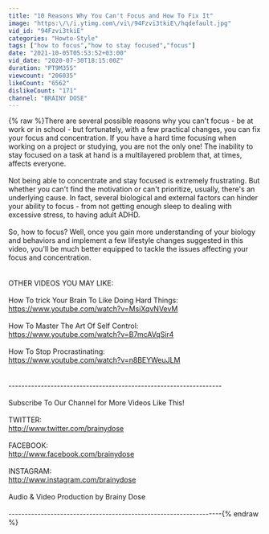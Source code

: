 ```yaml
---
title: "10 Reasons Why You Can't Focus and How To Fix It"
image: "https:\/\/i.ytimg.com\/vi\/94Fzvi3tkiE\/hqdefault.jpg"
vid_id: "94Fzvi3tkiE"
categories: "Howto-Style"
tags: ["how to focus","how to stay focused","focus"]
date: "2021-10-05T05:53:52+03:00"
vid_date: "2020-07-30T18:15:00Z"
duration: "PT9M35S"
viewcount: "206035"
likeCount: "6562"
dislikeCount: "171"
channel: "BRAINY DOSE"
---
```

{% raw %}There are several possible reasons why you can't focus - be at work or in school - but fortunately, with a few practical changes, you can fix your focus and concentration. If you have a hard time focusing when working on a project or studying, you are not the only one! The inability to stay focused on a task at hand is a multilayered problem that, at times, affects everyone.<br /><br />Not being able to concentrate and stay focused is extremely frustrating. But whether you can't find the motivation or can't prioritize, usually, there's an underlying cause. In fact, several biological and external factors can hinder your ability to focus - from not getting enough sleep to dealing with excessive stress, to having adult ADHD.<br /><br />So, how to focus? Well, once you gain more understanding of your biology and behaviors and implement a few lifestyle changes suggested in this video, you'll be much better equipped to tackle the issues affecting your focus and concentration.<br /><br /><br />OTHER VIDEOS YOU MAY LIKE:<br /><br />How To trick Your Brain To Like Doing Hard Things:<br /><a rel="nofollow" target="blank" href="https://www.youtube.com/watch?v=MsiXqvNVevM">https://www.youtube.com/watch?v=MsiXqvNVevM</a><br /><br />How To Master The Art Of Self Control:<br /><a rel="nofollow" target="blank" href="https://www.youtube.com/watch?v=B7mcAVqSir4">https://www.youtube.com/watch?v=B7mcAVqSir4</a><br /><br />How To Stop Procrastinating:<br /><a rel="nofollow" target="blank" href="https://www.youtube.com/watch?v=n8BEYWeuJLM">https://www.youtube.com/watch?v=n8BEYWeuJLM</a><br /><br /><br />------------------------------------------------------------------<br /><br />Subscribe To Our Channel for More Videos Like This!<br /><br />TWITTER: <br /><a rel="nofollow" target="blank" href="http://www.twitter.com/brainydose">http://www.twitter.com/brainydose</a><br /><br />FACEBOOK:<br /><a rel="nofollow" target="blank" href="http://www.facebook.com/brainydose">http://www.facebook.com/brainydose</a><br /><br />INSTAGRAM: <br /><a rel="nofollow" target="blank" href="http://www.instagram.com/brainydose">http://www.instagram.com/brainydose</a><br /><br />Audio &amp; Video Production by Brainy Dose<br /><br />------------------------------------------------------------------{% endraw %}
